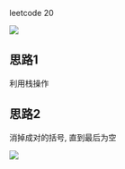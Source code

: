 leetcode 20 

![](http://ww2.sinaimg.cn/large/006tNc79ly1g41xl7vrpcj30us0g60wz.jpg)



## 思路1

利用栈操作





## 思路2

消掉成对的括号, 直到最后为空

![](http://ww4.sinaimg.cn/large/006tNc79ly1g41xr9t1yfj31vu0jwagu.jpg)

